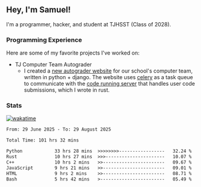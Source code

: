 ## Hey, I'm Samuel!

I'm a programmer, hacker, and student at TJHSST (Class of 2028).

### Programming Experience
Here are some of my favorite projects I've worked on:
- TJ Computer Team Autograder
  - I created a [new autograder website](https://github.com/TJ-Computer-Team/autograder2) for our school's computer team, written in python + django. The website uses [celery](https://github.com/celery/celery) as a task queue to communicate with the [code running server](https://github.com/TJ-Computer-Team/coderunner) that handles user code submissions, which I wrote in rust.

### Stats
[![wakatime](https://wakatime.com/badge/user/879aea6b-e969-410f-b0b6-2bb4510bea6f.svg)](https://wakatime.com/@879aea6b-e969-410f-b0b6-2bb4510bea6f)
<!--START_SECTION:waka-->

```txt
From: 29 June 2025 - To: 29 August 2025

Total Time: 101 hrs 32 mins

Python            33 hrs 28 mins  >>>>>>>>-----------------   32.24 %
Rust              10 hrs 27 mins  >>>----------------------   10.07 %
C++               10 hrs 2 mins   >>-----------------------   09.67 %
JavaScript        9 hrs 21 mins   >>-----------------------   09.01 %
HTML              9 hrs 2 mins    >>-----------------------   08.71 %
Bash              5 hrs 42 mins   >------------------------   05.49 %
```

<!--END_SECTION:waka-->
